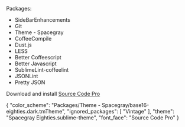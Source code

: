 Packages:
 - SideBarEnhancements
 - Git
 - Theme - Spacegray
 - CoffeeCompile
 - Dust.js
 - LESS
 - Better Coffeescript
 - Better Javascript
 - SublimeLint-coffeelint
 - JSONLint
 - Pretty JSON


Download and install [Source Code Pro](https://github.com/adobe/source-code-pro)


{
	"color_scheme": "Packages/Theme - Spacegray/base16-eighties.dark.tmTheme",
	"ignored_packages":
	[
		"Vintage"
	],
	"theme": "Spacegray Eighties.sublime-theme",
	"font_face": "Source Code Pro"
}
